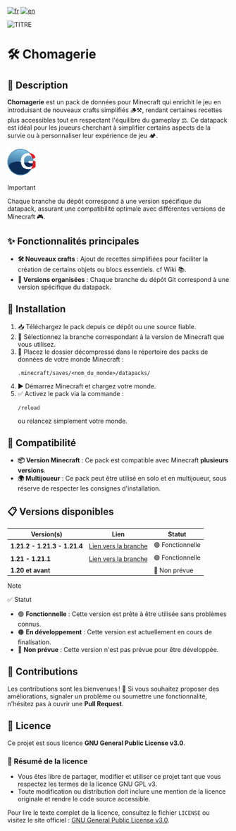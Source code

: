 [![fr](https://img.shields.io/badge/lang-fr-blue.svg)](https://github.com/mal0andre/chomagerie/blob/main/README.md)
[![en](https://img.shields.io/badge/lang-en-blue.svg)](https://github.com/mal0andre/chomagerie/blob/main/README-en.md)

![TITRE](https://golriver.fr/assets/img/chomagerie_title.png)

# 🛠️ Chomagerie  

## 📖 Description  

**Chomagerie** est un pack de données pour Minecraft qui enrichit le jeu en introduisant de nouveaux crafts simplifiés 🪵⚒️, rendant certaines recettes plus accessibles tout en respectant l'équilibre du gameplay ⚖️. Ce datapack est idéal pour les joueurs cherchant à simplifier certains aspects de la survie ou à personnaliser leur expérience de jeu 🏕️.  

![Pack Icon](https://github.com/mal0andre/chomagerie/blob/1.21/pack.png?raw=true)  

> [!IMPORTANT]  
> Chaque branche du dépôt correspond à une version spécifique du datapack, assurant une compatibilité optimale avec différentes versions de Minecraft 🎮.  

## ✨ Fonctionnalités principales  

- **🛠️ Nouveaux crafts** : Ajout de recettes simplifiées pour faciliter la création de certains objets ou blocs essentiels. cf Wiki 📚.  
- **🌿 Versions organisées** : Chaque branche du dépôt Git correspond à une version spécifique du datapack.  

## 🚀 Installation  

1. 📥 Téléchargez le pack depuis ce dépôt ou une source fiable.  
2. 🔄 Sélectionnez la branche correspondant à la version de Minecraft que vous utilisez.  
3. 📂 Placez le dossier décompressé dans le répertoire des packs de données de votre monde Minecraft :  
   ```
   .minecraft/saves/<nom_du_monde>/datapacks/  
   ```  
4. ▶️ Démarrez Minecraft et chargez votre monde.  
5. ✅ Activez le pack via la commande :  
   ```  
   /reload  
   ```  
   ou relancez simplement votre monde.  

## 🧩 Compatibilité  

- **📦 Version Minecraft** : Ce pack est compatible avec Minecraft **plusieurs versions**.  
- **🌍 Multijoueur** : Ce pack peut être utilisé en solo et en multijoueur, sous réserve de respecter les consignes d'installation.  

## 📋 Versions disponibles  

| Version(s)                   | Lien                                                                         | Statut           |
|------------------------------|------------------------------------------------------------------------------|------------------|
| **1.21.2 - 1.21.3 - 1.21.4** | [Lien vers la branche](https://github.com/mal0andre/chomagerie/tree/1.21.2+) | 🟢 Fonctionnelle |
| **1.21 - 1.21.1**            | [Lien vers la branche](https://github.com/mal0andre/chomagerie/tree/1.21+)   | 🟢 Fonctionnelle |
| **1.20 et avant**            |                                                                              | 🔴 Non prévue    |


> [!NOTE]
> ✅ Statut
> - 🟢 **Fonctionnelle** : Cette version est prête à être utilisée sans problèmes connus.
> - 🟠 **En développement** : Cette version est actuellement en cours de finalisation.
> - 🔴 **Non prévue** : Cette version n'est pas prévue pour être développée.  

## 🤝 Contributions  

Les contributions sont les bienvenues ! 🎉 Si vous souhaitez proposer des améliorations, signaler un problème ou soumettre une fonctionnalité, n'hésitez pas à ouvrir une **Pull Request**.  

## 📜 Licence  

Ce projet est sous licence **GNU General Public License v3.0**.  

### 🔎 Résumé de la licence  

- Vous êtes libre de partager, modifier et utiliser ce projet tant que vous respectez les termes de la licence GNU GPL v3.  
- Toute modification ou distribution doit inclure une mention de la licence originale et rendre le code source accessible.  

Pour lire le texte complet de la licence, consultez le fichier `LICENSE` ou visitez le site officiel : [GNU General Public License v3.0](https://www.gnu.org/licenses/gpl-3.0.en.html).  
